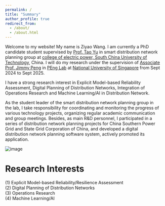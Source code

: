 ```yaml
---
permalink: /
title: "Summary"
author_profile: true
redirect_from: 
  - /about/
  - /about.html
---
```


Welcome to my website! My name is Ziyao Wang. I am currently a PhD candidate student supervised by [Prof. Tao Yu](http://www2.scut.edu.cn/ep/2017/1222/c5301a241017/page.htm) in smart distribution network planning group at [college of electric power, South China University of Technology](https://www2.scut.edu.cn/ep/), China. I will do my research under the supervision of [Associate Prof. Jimmy Peng]( https://cde.nus.edu.sg/ece/staff/jimmy-chih-hsien-peng/) in [PEng Lab](https://www.penglaboratory.com) at [National University of Singapore](https://nus.edu.sg/) from Sept 2024 to Sept 2025.

I have a strong research interest in Explicit Model-based Reliability Assessment, Digital Planning of Distribution Networks, Integration of Operations Research and Machine Learning/AI in Distribution Network.

As the student leader of the smart distribution network planning group in the lab, I take responsibility for coordinating and monitoring the progress of various technology projects, organizing regular academic communication and group meetings. Besides, as main R&D personnel, I participated in a series of distribution network planning projects for China Southern Power Grid and State Grid Corporation of China, and developed a digital distribution network planning software system, actively promoted its application.

![image](https://github.com/ZiyaoWang100/ZiyaoWang100.github.io/assets/93502916/7819ce74-1a10-43af-a1a9-75e573d2d404)



Research Interests
======
(1) Explicit Model-based Reliability/Resilience Assessment  
(2) Digital Planning of Distribution Networks  
(3) Operations Research  
(4) Machine Learning/AI



